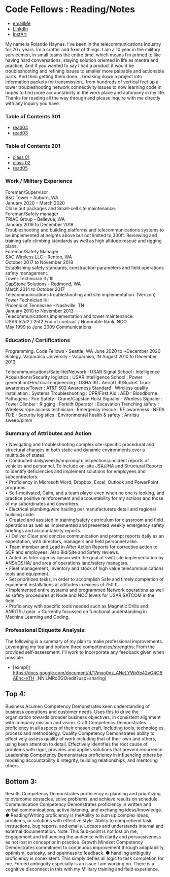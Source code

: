 # Code Fellows : Reading/Notes
* [emailMe](RoMH_ART81@gmail.com)
* [LinkdIn](https://www.linkedin.com/in/romh81)
* [InstArt](https://www.instagram.com/romh_art)

My name is Rolando Haynes. 
I’ve been in the telecommunications industry for 20+ years. Im a crafter and fixer of things.
I am a 10 year in the military servicemen,  in small teams the entire time, which means I’m primed to like having hard conversations; staying solution oriented in life as mantra and practice; And if you wanted to say I had a product it would be troubleshooting and refining issues to smaller more palpable and actionable parts.  And then getting them done… breaking down a project into information packets for transmission…from hundreds of vertical feet up a tower troubleshooting network connectivity issues to now learning code in hopes to find more accountability in the work place and autonomy in my life. Thanks for reading all the way through and please inquire with me directly with any inquiry you have. 

### Table of Contents 301

* [read04](https://github.com/rolandomh/301READING-NOTES/blob/master/Read04.md)
* [read03](https://github.com/rolandomh/301READING-NOTES/blob/master/Read03.md)

### Table of Contents 201

* [class 01]( /class01.md)
* [class 02]( /class02.md)
* [read05](https://github.com/rolandomh/AboutMe/blob/master/READ05.md)

 
### Work / Military Experience  
 
Foreman/Supervisor    	   
B&C Tower  –   Auburn, WA 	   
January 2020  –  March 2020 	   	 
Close out packages and Small-cell site maintenance.  
  Foreman/Safety manager   
TRIAD Group - Bellevue, WA   
January 2019 to December 2019   
Troubleshooting and building platforms and telecommunications systems to be implemented at heights above but not limited to 300ft.   Reviewing and training safe climbing standards as well as high altitude rescue and rigging plans.   
  Foreman/Safety Manager   
SAC Wireless LLC - Renton, WA  
October 2017 to November 2018  
Establishing safety standards, construction parameters and field operations safety management.   
  Tower Technician II / III   
CapStone Solutions - Redmond, WA   
March 2014 to October 2017   
Telecommunications troubleshooting and site implementation. (Verizon)   
  Tower Technician I/II   
Phoenix of Tennessee - Nashville, TN   
January 2010 to November 2013  
Telecommunications implementation and tower maintenance.  
 USAR 52d2 / 25f2
End of contract / Honorable  	Rank: NCO  
May 1999 to June 2009         Communications 
  
### Education / Certifications    
	 	 	 
Programming. Code Fellows - Seattle, WA June 2020 to ~December 2020  
Biology. Valparaiso University - Valparaiso, IN August 2010 to December 2013 

Telecommunications/Satellite/Network : USAR Signal School : Intelligence Acquisitions/Security logistics : USAR Intelligence School : Power generation/Electrical engineering : OSHA 30 : Aerial Lift/Bucket Truck awareness/Tower : AT&T 502 Awareness Standard : Wireless quality installation : Systems Troubleshooting : CPR/First Aid : AED : Bloodborne Pathogens : Fire Safety : Crane/Capstan Hoist Signaler : Wireless Signaler : Tower Climber : Rigging : Forklift Operator : Excavation Trenching safety : Wireless rope access technician : Emergency rescue : RF awareness : NFPA 70 E : Security logistics : Environmental health & safety : Anritsu sweep/pimm  
 
### Summary of Attributes and Action

•	Navigating and troubleshooting complex site-specific procedural and structural changes in both static and dynamic environments over a multitude of states.   
•	Conducted daily/weekly/impromptu inspections/incident reports of vehicles and personnel. To include on-site JSA/JHA and Structural Reports to identify deficiencies and implement solutions for employees and subcontractors.   
•	Proficiency in Microsoft Word, Dropbox, Excel, Outlook and PowerPoint programs.   
•	Self-motivated, Calm, and a team player even when no one is looking, and practice positive reinforcement and accountability for my actions and those of my subordinates and coworkers.  
•	Electrical plumbing/wire hauling per manufacturers detail and regional building code.  
•	Created and assisted in training/safety curriculum for classroom and field operations as well as implemented and presented weekly emergency safety briefings and accountability reports.   
•	I Deliver Clear and concise communication and prompt reports daily as an expectation, with directors, managers and field personnel alike.   
•	Team member and Lead in After Action Reports for corrective action to SOP and employees; Also Bid/Site and Safety reviews.   
•	Acted as Inter-agency liaison with the goal of swift site implementation by ANSI/OSHA/ and area of operations land/safety managers.  
•	Fleet management, inventory and stock of high value telecommunications tools and equipment.   
•	Set prioritized tasks, in order to accomplish Safe and timely completion of equipment installations at altitudes in excess of 750 ft.   
•	Implemented entire systems and programmed Network operations as well as safety procedures at  Node and NOC levels for USAR SATCOM in the field.   
•	Proficiency with specific tools needed such as Magnetic Drills and ANRITSU gear.
• Currently focussed on functional understanding in Machine Learning and Coding.
 
### Professional Etiquette Analysis: 
The following is a summary of my plan to make professional improvements. Leveraging my top and bottom three competencies/strengths; From the provided self-assessment. I’ll work to Incorporate any feedback given when possible.
* [exmpl]( https://docs.google.com/document/d/17mxo0nz_ANeLYWpYe42vG4OBAEhc-vTH _NNlLMRd0GQ/edit?usp=sharing)
## Top 4: 
Business Acumen Competency Demonstrates keen understanding of business operations and customer needs. Uses this to drive the organization towards broader business objectives, in consistent alignment with company mission and vision.
 Craft Competency Demonstrates proficiency in all aspects of their chosen craft, including tools, technologies, process and methodology.
 Quality Competency Demonstrates ability to effectively assess quality of work including that of their own and others, using keen attention to detail. Effectively identifies the root cause of problems with rigor, provides and applies solutions that prevent recurrence. Leadership Competency Demonstrates proficiency in influencing others by modeling accountability & integrity, building relationships, and mentoring others. 
## Bottom 3: 
Results Competency Demonstrates proficiency in planning and prioritizing to overcome obstacles, solve problems, and achieve results on schedule. 
Communication Competency Demonstrates proficiency in written and verbal communications, active listening, and exchanging ideas/knowledge. 
● Reading/Writing proficiency is theAbility to sum up complex ideas, problems, or solutions with effective style. Ability to comprehend task instructions, bug reports, and emails. Locates and understands internal and external documentation. 
Note: This Sub-point is not lost on me; Engagement and influencing the audience with clarity and persuasiveness as not lost in concept or in practice. 
Growth Mindset Competency Demonstrates commitment to continuous improvement through adaptability, optimism, curiosity, and openness to feedback. 
● handling ambiguity proficiency is nonexistent. This simply defies all logic to task completion for me. Forced ambiguity especially is an issue I am working on. There is a cognitive disconnect in this with my Military training and field experience.



